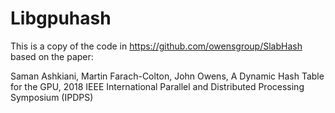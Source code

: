 # Libgpuhash

This is a copy of the code in https://github.com/owensgroup/SlabHash
based on the paper:

Saman Ashkiani, Martin Farach-Colton, John Owens, A Dynamic Hash Table for the GPU, 2018 IEEE International Parallel and Distributed Processing Symposium (IPDPS)